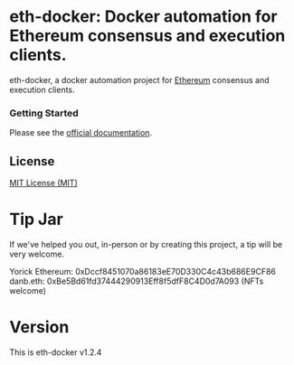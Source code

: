 # eth-docker: Docker automation for Ethereum consensus and execution clients.

eth-docker, a docker automation project for [Ethereum](https://ethereum.org/en/eth2/) consensus and execution clients.

### Getting Started

Please see the [official documentation](https://eth-docker.net).

## License

[MIT License (MIT)](https://github.com/eth2-educators/eth-docker/blob/master/LICENSE)

# Tip Jar

If we've helped you out, in-person or by creating this project, a tip will be very welcome.

Yorick Ethereum: 0xDccf8451070a86183eE70D330C4c43b686E9CF86
danb.eth: 0xBe5Bd61fd37444290913Eff8f5dfF8C4D0d7A093 (NFTs welcome)

# Version

This is eth-docker v1.2.4
